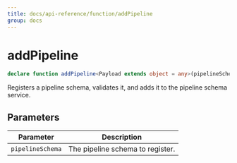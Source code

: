 ```yaml
---
title: docs/api-reference/function/addPipeline
group: docs
---
```


# addPipeline

```ts
declare function addPipeline<Payload extends object = any>(pipelineSchema: IPipelineSchema<Payload>): string;
```

Registers a pipeline schema, validates it, and adds it to the pipeline schema service.

## Parameters

| Parameter | Description |
|-----------|-------------|
| `pipelineSchema` | The pipeline schema to register. |
